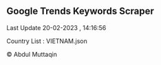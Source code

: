 

## Google Trends Keywords Scraper 
 
Last Update 20-02-2023 , 14:16:56

Country List :
VIETNAM.json



© Abdul Muttaqin 

